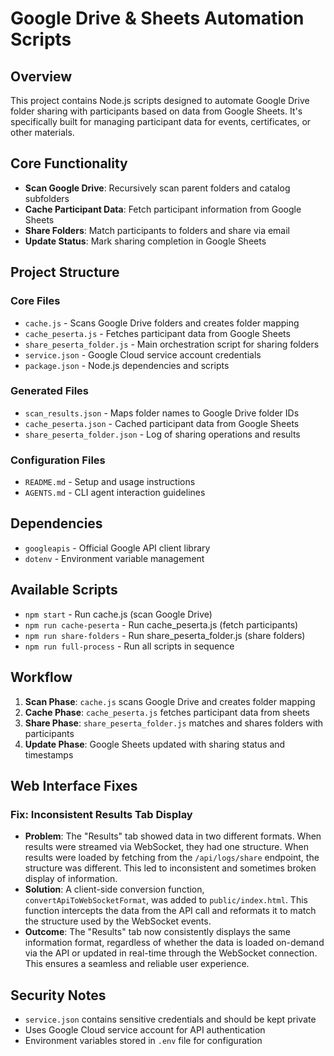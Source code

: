 # Google Drive & Sheets Automation Scripts

## Overview
This project contains Node.js scripts designed to automate Google Drive folder sharing with participants based on data from Google Sheets. It's specifically built for managing participant data for events, certificates, or other materials.

## Core Functionality
- **Scan Google Drive**: Recursively scan parent folders and catalog subfolders
- **Cache Participant Data**: Fetch participant information from Google Sheets
- **Share Folders**: Match participants to folders and share via email
- **Update Status**: Mark sharing completion in Google Sheets

## Project Structure

### Core Files
- `cache.js` - Scans Google Drive folders and creates folder mapping
- `cache_peserta.js` - Fetches participant data from Google Sheets
- `share_peserta_folder.js` - Main orchestration script for sharing folders
- `service.json` - Google Cloud service account credentials
- `package.json` - Node.js dependencies and scripts

### Generated Files
- `scan_results.json` - Maps folder names to Google Drive folder IDs
- `cache_peserta.json` - Cached participant data from Google Sheets
- `share_peserta_folder.json` - Log of sharing operations and results

### Configuration Files
- `README.md` - Setup and usage instructions
- `AGENTS.md` - CLI agent interaction guidelines

## Dependencies
- `googleapis` - Official Google API client library
- `dotenv` - Environment variable management

## Available Scripts
- `npm start` - Run cache.js (scan Google Drive)
- `npm run cache-peserta` - Run cache_peserta.js (fetch participants)
- `npm run share-folders` - Run share_peserta_folder.js (share folders)
- `npm run full-process` - Run all scripts in sequence

## Workflow
1. **Scan Phase**: `cache.js` scans Google Drive and creates folder mapping
2. **Cache Phase**: `cache_peserta.js` fetches participant data from sheets
3. **Share Phase**: `share_peserta_folder.js` matches and shares folders with participants
4. **Update Phase**: Google Sheets updated with sharing status and timestamps

## Web Interface Fixes

### Fix: Inconsistent Results Tab Display

-   **Problem**: The "Results" tab showed data in two different formats. When results were streamed via WebSocket, they had one structure. When results were loaded by fetching from the `/api/logs/share` endpoint, the structure was different. This led to inconsistent and sometimes broken display of information.
-   **Solution**: A client-side conversion function, `convertApiToWebSocketFormat`, was added to `public/index.html`. This function intercepts the data from the API call and reformats it to match the structure used by the WebSocket events.
-   **Outcome**: The "Results" tab now consistently displays the same information format, regardless of whether the data is loaded on-demand via the API or updated in real-time through the WebSocket connection. This ensures a seamless and reliable user experience.

## Security Notes
- `service.json` contains sensitive credentials and should be kept private
- Uses Google Cloud service account for API authentication
- Environment variables stored in `.env` file for configuration